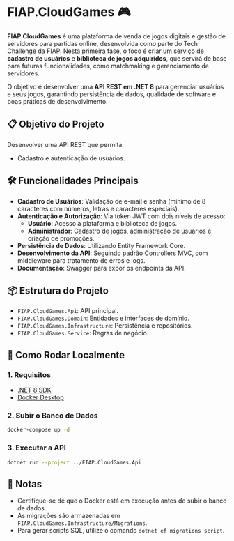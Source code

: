 # FIAP.CloudGames 🎮

**FIAP.CloudGames** é uma plataforma de venda de jogos digitais e gestão de servidores para partidas online, desenvolvida como parte do Tech Challenge da FIAP. Nesta primeira fase, o foco é criar um serviço de **cadastro de usuários** e **biblioteca de jogos adquiridos**, que servirá de base para futuras funcionalidades, como matchmaking e gerenciamento de servidores.

O objetivo é desenvolver uma **API REST em .NET 8** para gerenciar usuários e seus jogos, garantindo persistência de dados, qualidade de software e boas práticas de desenvolvimento.

## 📋 Objetivo do Projeto

Desenvolver uma API REST que permita:
- Cadastro e autenticação de usuários.

## 🛠️ Funcionalidades Principais

- **Cadastro de Usuários**: Validação de e-mail e senha (mínimo de 8 caracteres com números, letras e caracteres especiais).
- **Autenticação e Autorização**: Via token JWT com dois níveis de acesso:
  - **Usuário**: Acesso à plataforma e biblioteca de jogos.
  - **Administrador**: Cadastro de jogos, administração de usuários e criação de promoções.
- **Persistência de Dados**: Utilizando Entity Framework Core.
- **Desenvolvimento da API**: Seguindo padrão Controllers MVC, com middleware para tratamento de erros e logs.
- **Documentação**: Swagger para expor os endpoints da API.

## 📦 Estrutura do Projeto

- `FIAP.CloudGames.Api`: API principal.
- `FIAP.CloudGames.Domain`: Entidades e interfaces de domínio.
- `FIAP.CloudGames.Infrastructure`: Persistência e repositórios.
- `FIAP.CloudGames.Service`: Regras de negócio.

## 🚀 Como Rodar Localmente

### 1. Requisitos

- [.NET 8 SDK](https://dotnet.microsoft.com/en-us/download/dotnet/8.0)
- [Docker Desktop](https://www.docker.com/products/docker-desktop)

### 2. Subir o Banco de Dados

```bash
docker-compose up -d
```

### 3. Executar a API

```bash
dotnet run --project ../FIAP.CloudGames.Api
```

## 📝 Notas

- Certifique-se de que o Docker está em execução antes de subir o banco de dados.
- As migrações são armazenadas em `FIAP.CloudGames.Infrastructure/Migrations`.
- Para gerar scripts SQL, utilize o comando `dotnet ef migrations script`.
